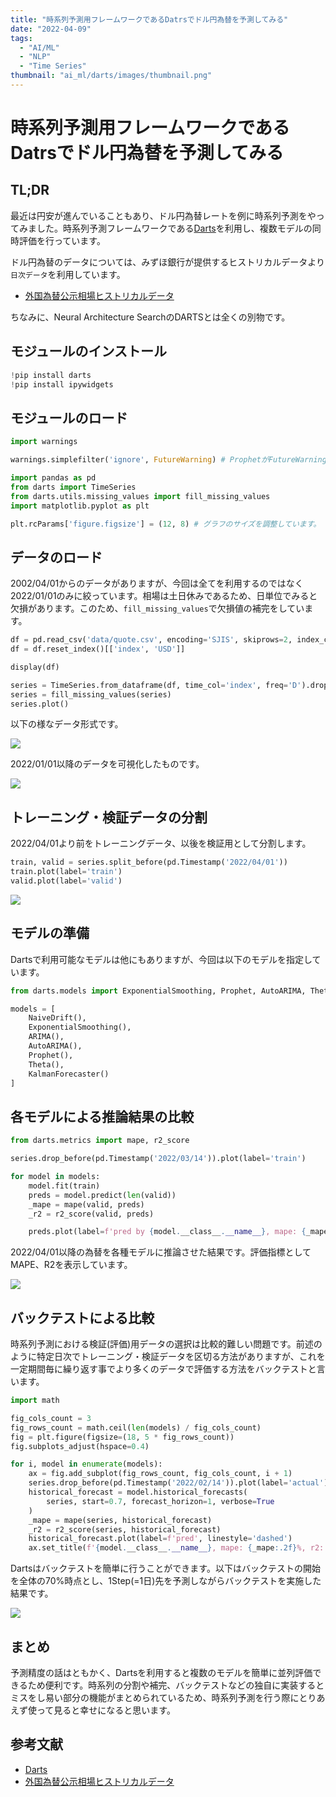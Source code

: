 ```yaml
---
title: "時系列予測用フレームワークであるDatrsでドル円為替を予測してみる"
date: "2022-04-09"
tags:
  - "AI/ML"
  - "NLP"
  - "Time Series"
thumbnail: "ai_ml/darts/images/thumbnail.png"
---
```

# 時系列予測用フレームワークであるDatrsでドル円為替を予測してみる

## TL;DR

最近は円安が進んでいることもあり、ドル円為替レートを例に時系列予測をやってみました。時系列予測フレームワークである[Darts](https://unit8co.github.io/darts/README.html)を利用し、複数モデルの同時評価を行っています。

ドル円為替のデータについては、みずほ銀行が提供するヒストリカルデータより`日次データ`を利用しています。

* [外国為替公示相場ヒストリカルデータ](https://www.mizuhobank.co.jp/market/historical.html)

ちなみに、Neural Architecture SearchのDARTSとは全くの別物です。

## モジュールのインストール

```python
!pip install darts
!pip install ipywidgets
```

## モジュールのロード

```python
import warnings

warnings.simplefilter('ignore', FutureWarning) # ProphetがFutureWarningを出すための抑制しています。

import pandas as pd
from darts import TimeSeries
from darts.utils.missing_values import fill_missing_values
import matplotlib.pyplot as plt

plt.rcParams['figure.figsize'] = (12, 8) # グラフのサイズを調整しています。
```

## データのロード

2002/04/01からのデータがありますが、今回は全てを利用するのではなく2022/01/01のみに絞っています。相場は土日休みであるため、日単位でみると欠損があります。このため、`fill_missing_values`で欠損値の補完をしています。

```python
df = pd.read_csv('data/quote.csv', encoding='SJIS', skiprows=2, index_col=0)
df = df.reset_index()[['index', 'USD']]

display(df)

series = TimeSeries.from_dataframe(df, time_col='index', freq='D').drop_before(pd.Timestamp('2022/01/01'))
series = fill_missing_values(series)
series.plot()
```

以下の様なデータ形式です。

![](images/data-sample-df.png)

2022/01/01以降のデータを可視化したものです。

![](images/data-sample-chart.png)

## トレーニング・検証データの分割

2022/04/01より前をトレーニングデータ、以後を検証用として分割します。

```python
train, valid = series.split_before(pd.Timestamp('2022/04/01'))
train.plot(label='train')
valid.plot(label='valid')
```

![](images/split-data-chart.png)

## モデルの準備

Dartsで利用可能なモデルは他にもありますが、今回は以下のモデルを指定しています。

```python
from darts.models import ExponentialSmoothing, Prophet, AutoARIMA, Theta, NaiveDrift, ARIMA, KalmanForecaster

models = [
    NaiveDrift(),
    ExponentialSmoothing(),
    ARIMA(),
    AutoARIMA(),
    Prophet(),
    Theta(),
    KalmanForecaster()
]
```

## 各モデルによる推論結果の比較

```python
from darts.metrics import mape, r2_score

series.drop_before(pd.Timestamp('2022/03/14')).plot(label='train')

for model in models:
    model.fit(train)
    preds = model.predict(len(valid))
    _mape = mape(valid, preds)
    _r2 = r2_score(valid, preds)

    preds.plot(label=f'pred by {model.__class__.__name__}, mape: {_mape:.2f}%, r2: {_r2:.2f}', linestyle='dashed')
```

2022/04/01以降の為替を各種モデルに推論させた結果です。評価指標としてMAPE、R2を表示しています。

![](images/eval-model-chart.png)

## バックテストによる比較

時系列予測における検証(評価)用データの選択は比較的難しい問題です。前述のように特定日次でトレーニング・検証データを区切る方法がありますが、これを一定期間毎に繰り返す事でより多くのデータで評価する方法をバックテストと言います。

```python
import math

fig_cols_count = 3
fig_rows_count = math.ceil(len(models) / fig_cols_count)
fig = plt.figure(figsize=(18, 5 * fig_rows_count))
fig.subplots_adjust(hspace=0.4)

for i, model in enumerate(models):
    ax = fig.add_subplot(fig_rows_count, fig_cols_count, i + 1)
    series.drop_before(pd.Timestamp('2022/02/14')).plot(label='actual')
    historical_forecast = model.historical_forecasts(
        series, start=0.7, forecast_horizon=1, verbose=True
    )
    _mape = mape(series, historical_forecast)
    _r2 = r2_score(series, historical_forecast)
    historical_forecast.plot(label=f'pred', linestyle='dashed')
    ax.set_title(f'{model.__class__.__name__}, mape: {_mape:.2f}%, r2: {_r2:.2f}')
```

Dartsはバックテストを簡単に行うことができます。以下はバックテストの開始を全体の70%時点とし、1Step(=1日)先を予測しながらバックテストを実施した結果です。

![](images/backtest-chart.png)

## まとめ

予測精度の話はともかく、Dartsを利用すると複数のモデルを簡単に並列評価できるため便利です。時系列の分割や補完、バックテストなどの独自に実装するとミスをし易い部分の機能がまとめられているため、時系列予測を行う際にとりあえず使って見ると幸せになると思います。

## 参考文献

* [Darts](https://unit8co.github.io/darts/README.html)
* [外国為替公示相場ヒストリカルデータ](https://www.mizuhobank.co.jp/market/historical.html)